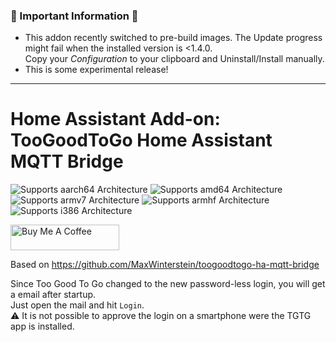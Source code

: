 ### 🚨 Important Information 🚨

- This addon recently switched to pre-build images. The Update progress might fail when the installed version is <1.4.0.  
  Copy your _Configuration_ to your clipboard and Uninstall/Install manually.
- This is some experimental release!

---

# Home Assistant Add-on: TooGoodToGo Home Assistant MQTT Bridge

![Supports aarch64 Architecture][aarch64-shield]
![Supports amd64 Architecture][amd64-shield]
![Supports armv7 Architecture][armv7-shield]
![Supports armhf Architecture][armhf-shield]
![Supports i386 Architecture][i386-shield]

<a href="https://www.buymeacoffee.com/MaxWinterstein" target="_blank"><img src="https://cdn.buymeacoffee.com/buttons/v2/default-yellow.png" alt="Buy Me A Coffee" height="41" width="174"></a>

Based on https://github.com/MaxWinterstein/toogoodtogo-ha-mqtt-bridge

Since Too Good To Go changed to the new password-less login, you will get a email after startup.  
Just open the mail and hit `Login`.  
⚠️ It is not possible to approve the login on a smartphone were the TGTG app is installed.

[aarch64-shield]: https://img.shields.io/badge/aarch64-yes-green.svg
[amd64-shield]: https://img.shields.io/badge/amd64-yes-green.svg
[armhf-shield]: https://img.shields.io/badge/armhf-yes-green.svg
[armv7-shield]: https://img.shields.io/badge/armv7-yes-green.svg
[i386-shield]: https://img.shields.io/badge/i386-yes-green.svg
